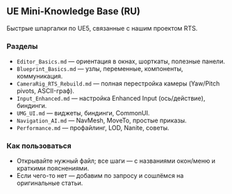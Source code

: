 ## UE Mini‑Knowledge Base (RU)

Быстрые шпаргалки по UE5, связанные с нашим проектом RTS.

### Разделы
- `Editor_Basics.md` — ориентация в окнах, шорткаты, полезные панели.
- `Blueprint_Basics.md` — узлы, переменные, компоненты, коммуникация.
- `CameraRig_RTS_Rebuild.md` — полная перестройка камеры (Yaw/Pitch pivots, ASCII-граф).
- `Input_Enhanced.md` — настройка Enhanced Input (ось/действие), биндинги.
- `UMG_UI.md` — виджеты, биндинги, CommonUI.
- `Navigation_AI.md` — NavMesh, MoveTo, простые приказы.
- `Performance.md` — профайлинг, LOD, Nanite, советы.

### Как пользоваться
- Открывайте нужный файл; все шаги — с названиями окон/меню и краткими пояснениями.
- Если чего-то нет — добавим по запросу и сошлёмся на оригинальные статьи.




